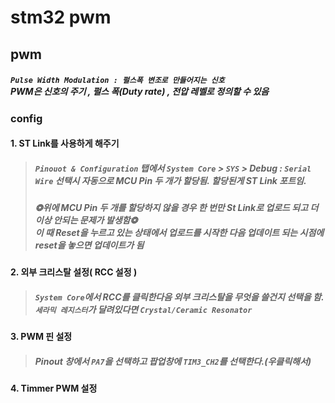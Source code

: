 # stm32 pwm
## pwm
##### ```Pulse Width Modulation : 펄스폭 변조로 만들어지는 신호```<br>PWM은 신호의 주기 , 펄스 폭(Duty rate) , 전압 레벨로 정의할 수 있음

### config
#### 1. ST Link를 사용하게 해주기
> ##### `Pinouot & Configuration` 탭에서 `System Core` > `SYS` > Debug : `Serial Wire` 선택시 자동으로 MCU Pin 두 개가 할당됨. 할당된게 ST Link 포트임.
> ##### ❂위에 MCU Pin 두 개를 할당하지 않을 경우 한 번만 St Link로 업로드 되고 더 이상 안되는 문제가 발생함❂<br> 이 때 Reset을 누르고 있는 상태에서 업로드를 시작한 다음 업데이트 되는 시점에 reset을 놓으면 업데이트가 됨
#### 2. 외부 크리스탈 설정( RCC 설정 )
> ##### `System Core`에서 RCC를 클릭한다음 외부 크리스탈을 무엇을 쓸건지 선택을 함.<br>`세라믹 레지스터`가 달려있다면 `Crystal/Ceramic Resonator`
#### 3. PWM 핀 설정
> ##### Pinout 창에서 `PA7`을 선택하고 팝업창에 `TIM3_CH2`를 선택한다.(우클릭해서)<br>
#### 4. Timmer PWM 설정

